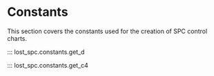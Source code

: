 # Constants

This section covers the constants used for the creation of SPC control charts.

::: lost_spc.constants.get_d

::: lost_spc.constants.get_c4
